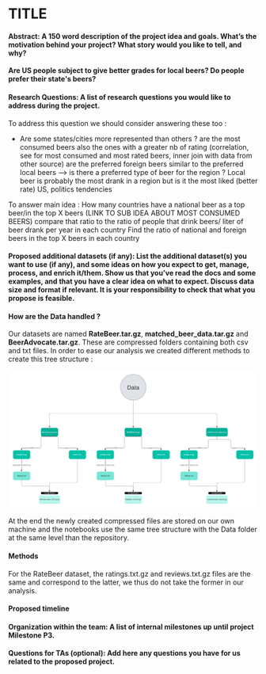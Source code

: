 # TITLE

#### Abstract: A 150 word description of the project idea and goals. What’s the motivation behind your project? What story would you like to tell, and why?

**Are US people subject to give better grades for local beers? Do people prefer their state's beers?**

#### Research Questions: A list of research questions you would like to address during the project.

To address this question we should consider answering these too : 
- Are some states/cities more represented than others ? 
are the most consumed beers also the ones with a greater nb of rating (correlation, see for most consumed and most rated beers, inner join with data from other source)
are the preferred foreign beers similar to the preferred local beers —> is there a preferred type of beer for the region ?
Local beer is probably the most drank in a region but is it the most liked (better rate)
US, politics tendencies


To answer main idea : 
How many countries have a national beer as a top beer/in the top X beers (LINK TO SUB IDEA ABOUT MOST CONSUMED BEERS)
compare that ratio to the ratio of people that drink beers/ liter of beer drank per year in each country
Find the ratio of national and foreign beers in the top X beers in each country

#### Proposed additional datasets (if any): List the additional dataset(s) you want to use (if any), and some ideas on how you expect to get, manage, process, and enrich it/them. Show us that you’ve read the docs and some examples, and that you have a clear idea on what to expect. Discuss data size and format if relevant. It is your responsibility to check that what you propose is feasible.

#### How are the Data handled ?

Our datasets are named **RateBeer.tar.gz**, **matched_beer_data.tar.gz** and **BeerAdvocate.tar.gz**. These are compressed folders containing both csv and txt files. In order to ease our analysis we created different methods to create this tree structure : 

![image](data_structure.png)

At the end the newly created compressed files are stored on our own machine and the notebooks use the same tree structure with the Data folder at the same level than the repository.

#### Methods

For the RateBeer dataset, the ratings.txt.gz and reviews.txt.gz files are the same and correspond to the latter, we thus do not take the former in our analysis.

#### Proposed timeline

#### Organization within the team: A list of internal milestones up until project Milestone P3.

#### Questions for TAs (optional): Add here any questions you have for us related to the proposed project.

